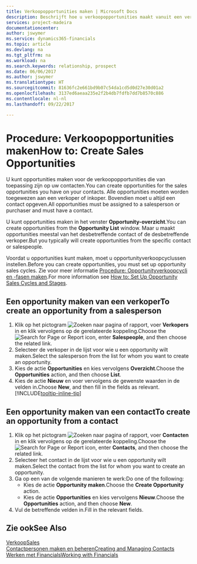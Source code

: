 ```yaml
---
title: Verkoopopportunities maken | Microsoft Docs
description: Beschrijft hoe u verkoopopportunities maakt vanuit een verkoper of contact in Financials.
services: project-madeira
documentationcenter: 
author: jswymer
ms.service: dynamics365-financials
ms.topic: article
ms.devlang: na
ms.tgt_pltfrm: na
ms.workload: na
ms.search.keywords: relationship, prospect
ms.date: 06/06/2017
ms.author: jswymer
ms.translationtype: HT
ms.sourcegitcommit: 81636fc2e661bd9b07c54da1cd5d0d27e30d01a2
ms.openlocfilehash: 3137ed6aeaa235e2f2b4db7fdfb7dd7b8570c886
ms.contentlocale: nl-nl
ms.lasthandoff: 09/22/2017

---
```

# <a name="how-to-create-sales-opportunities"></a><span data-ttu-id="52795-103">Procedure: Verkoopopportunities maken</span><span class="sxs-lookup"><span data-stu-id="52795-103">How to: Create Sales Opportunities</span></span>
<span data-ttu-id="52795-104">U kunt opportunities maken voor de verkoopopportunities die van toepassing zijn op uw contacten.</span><span class="sxs-lookup"><span data-stu-id="52795-104">You can create opportunities for the sales opportunities you have on your contacts.</span></span> <span data-ttu-id="52795-105">Alle opportunities moeten worden toegewezen aan een verkoper of inkoper. Bovendien moet u altijd een contact opgeven.</span><span class="sxs-lookup"><span data-stu-id="52795-105">All opportunities must be assigned to a salesperson or purchaser and must have a contact.</span></span>

<span data-ttu-id="52795-106">U kunt opportunities maken in het venster **Opportunity-overzicht**.</span><span class="sxs-lookup"><span data-stu-id="52795-106">You can create opportunities from the **Opportunity List** window.</span></span> <span data-ttu-id="52795-107">Maar u maakt opportunities meestal van het desbetreffende contact of de desbetreffende verkoper.</span><span class="sxs-lookup"><span data-stu-id="52795-107">But you typically will create opportunities from the specific contact or salespeople.</span></span>

<span data-ttu-id="52795-108">Voordat u opportunities kunt maken, moet u opportunityverkoopcyclussen instellen.</span><span class="sxs-lookup"><span data-stu-id="52795-108">Before you can create opportunities, you must set up opportunity sales cycles.</span></span> <span data-ttu-id="52795-109">Zie voor meer informatie [Procedure: Opportunityverkoopcycli en -fasen maken](marketing-how-setup-opportunity-sales-cycles-stages.md).</span><span class="sxs-lookup"><span data-stu-id="52795-109">For more information see [How to: Set Up Opportunity Sales Cycles and Stages](marketing-how-setup-opportunity-sales-cycles-stages.md).</span></span>

## <a name="to-create-an-opportunity-from-a-salesperson"></a><span data-ttu-id="52795-110">Een opportunity maken van een verkoper</span><span class="sxs-lookup"><span data-stu-id="52795-110">To create an opportunity from a salesperson</span></span>
1. <span data-ttu-id="52795-111">Klik op het pictogram ![Zoeken naar pagina of rapport](media/ui-search/search_small.png "pictogram Zoeken naar pagina of rapport"), voer **Verkopers** in en klik vervolgens op de gerelateerde koppeling.</span><span class="sxs-lookup"><span data-stu-id="52795-111">Choose the ![Search for Page or Report](media/ui-search/search_small.png "Search for Page or Report icon") icon, enter **Salespeople**, and then choose the related link.</span></span>
2. <span data-ttu-id="52795-112">Selecteer de verkoper in de lijst voor wie u een opportunity wilt maken.</span><span class="sxs-lookup"><span data-stu-id="52795-112">Select the salesperson from the list for whom you want to create an opportunity.</span></span>
3. <span data-ttu-id="52795-113">Kies de actie **Opportunities** en kies vervolgens **Overzicht**.</span><span class="sxs-lookup"><span data-stu-id="52795-113">Choose the **Opportunities** action, and then choose **List**.</span></span>
4. <span data-ttu-id="52795-114">Kies de actie **Nieuw** en voer vervolgens de gewenste waarden in de velden in.</span><span class="sxs-lookup"><span data-stu-id="52795-114">Choose **New**, and then fill in the fields as relevant.</span></span> [!INCLUDE[tooltip-inline-tip](includes/tooltip-inline-tip_md.md)]  



## <a name="to-create-an-opportunity-from-a-contact"></a><span data-ttu-id="52795-115">Een opportunity maken van een contact</span><span class="sxs-lookup"><span data-stu-id="52795-115">To create an opportunity from a contact</span></span>
1. <span data-ttu-id="52795-116">Klik op het pictogram ![Zoeken naar pagina of rapport](media/ui-search/search_small.png "pictogram Zoeken naar pagina of rapport"), voer **Contacten** in en klik vervolgens op de gerelateerde koppeling.</span><span class="sxs-lookup"><span data-stu-id="52795-116">Choose the ![Search for Page or Report](media/ui-search/search_small.png "Search for Page or Report icon") icon, enter **Contacts**, and then choose the related link.</span></span>
2. <span data-ttu-id="52795-117">Selecteer het contact in de lijst voor wie u een opportunity wilt maken.</span><span class="sxs-lookup"><span data-stu-id="52795-117">Select the contact from the list for whom you want to create an opportunity.</span></span>
3. <span data-ttu-id="52795-118">Ga op een van de volgende manieren te werk:</span><span class="sxs-lookup"><span data-stu-id="52795-118">Do one of the following:</span></span>
   * <span data-ttu-id="52795-119">Kies de actie **Opportunity maken**.</span><span class="sxs-lookup"><span data-stu-id="52795-119">Choose the **Create Opportunity** action.</span></span>
   * <span data-ttu-id="52795-120">Kies de actie **Opportunities** en kies vervolgens **Nieuw**.</span><span class="sxs-lookup"><span data-stu-id="52795-120">Choose the  **Opportunities** action, and then choose **New**.</span></span>
4. <span data-ttu-id="52795-121">Vul de betreffende velden in.</span><span class="sxs-lookup"><span data-stu-id="52795-121">Fill in the relevant fields.</span></span>

## <a name="see-also"></a><span data-ttu-id="52795-122">Zie ook</span><span class="sxs-lookup"><span data-stu-id="52795-122">See Also</span></span>
[<span data-ttu-id="52795-123">Verkoop</span><span class="sxs-lookup"><span data-stu-id="52795-123">Sales</span></span>](sales-manage-sales.md)  
[<span data-ttu-id="52795-124">Contactpersonen maken en beheren</span><span class="sxs-lookup"><span data-stu-id="52795-124">Creating and Managing Contacts</span></span>](marketing-contacts.md)  
[<span data-ttu-id="52795-125">Werken met Financials</span><span class="sxs-lookup"><span data-stu-id="52795-125">Working with Financials</span></span>](ui-work-product.md)

